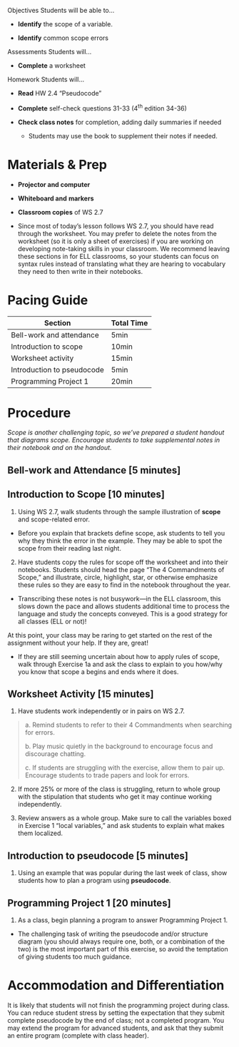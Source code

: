 Objectives Students will be able to…

-   **Identify** the scope of a variable.

-   **Identify** common scope errors

Assessments Students will...

-   **Complete** a worksheet

Homework Students will...

-   **Read** HW 2.4 “Pseudocode”

-   **Complete** self-check questions 31-33 (4<sup>th</sup> edition 34-36)

-   **Check class notes** for completion, adding daily summaries if needed

    -   Students may use the book to supplement their notes if needed.

Materials & Prep
================

-   **Projector and computer**

-   **Whiteboard and** **markers**

-   **Classroom copies** of WS 2.7

-   Since most of today’s lesson follows WS 2.7, you should have read through the worksheet. You may prefer to delete the notes from the worksheet (so it is only a sheet of exercises) if you are working on developing note-taking skills in your classroom. We recommend leaving these sections in for ELL classrooms, so your students can focus on syntax rules instead of translating what they are hearing to vocabulary they need to then write in their notebooks.

Pacing Guide
============

| Section                    | Total Time |
|----------------------------|------------|
| Bell-work and attendance   | 5min       |
| Introduction to scope      | 10min      |
| Worksheet activity         | 15min      |
| Introduction to pseudocode | 5min       |
| Programming Project 1      | 20min      |

Procedure
=========

*Scope is another challenging topic, so we’ve prepared a student handout that diagrams scope. Encourage students to take supplemental notes in their notebook and on the handout.*

Bell-work and Attendance \[5 minutes\]
--------------------------------------

Introduction to Scope \[10 minutes\]
------------------------------------

1. Using WS 2.7, walk students through the sample illustration of **scope** and scope-related error.

-   Before you explain that brackets define scope, ask students to tell you why they think the error in the example. They may be able to spot the scope from their reading last night.

2. Have students copy the rules for scope off the worksheet and into their notebooks. Students should head the page “The 4 Commandments of Scope,” and illustrate, circle, highlight, star, or otherwise emphasize these rules so they are easy to find in the notebook throughout the year.

-   Transcribing these notes is not busywork—in the ELL classroom, this slows down the pace and allows students additional time to process the language and study the concepts conveyed. This is a good strategy for all classes (ELL or not)!

At this point, your class may be raring to get started on the rest of the assignment without your help. If they are, great!

-   If they are still seeming uncertain about how to apply rules of scope, walk through Exercise 1a and ask the class to explain to you how/why you know that scope a begins and ends where it does.

Worksheet Activity \[15 minutes\]
---------------------------------

1. Have students work independently or in pairs on WS 2.7.

> a. Remind students to refer to their 4 Commandments when searching for errors.
>
> b. Play music quietly in the background to encourage focus and discourage chatting.
>
> c. If students are struggling with the exercise, allow them to pair up. Encourage students to trade papers and look for errors.

2. If more 25% or more of the class is struggling, return to whole group with the stipulation that students who get it may continue working independently.

3. Review answers as a whole group. Make sure to call the variables boxed in Exercise 1 “local variables,” and ask students to explain what makes them localized.

Introduction to pseudocode \[5 minutes\]
----------------------------------------

1. Using an example that was popular during the last week of class, show students how to plan a program using **pseudocode**.

Programming Project 1 \[20 minutes\]
------------------------------------

1. As a class, begin planning a program to answer Programming Project 1.

-   The challenging task of writing the pseudocode and/or structure diagram (you should always require one, both, or a combination of the two) is the most important part of this exercise, so avoid the temptation of giving students too much guidance.

Accommodation and Differentiation
=================================

It is likely that students will not finish the programming project during class. You can reduce student stress by setting the expectation that they submit complete pseudocode by the end of class; not a completed program. You may extend the program for advanced students, and ask that they submit an entire program (complete with class header).
